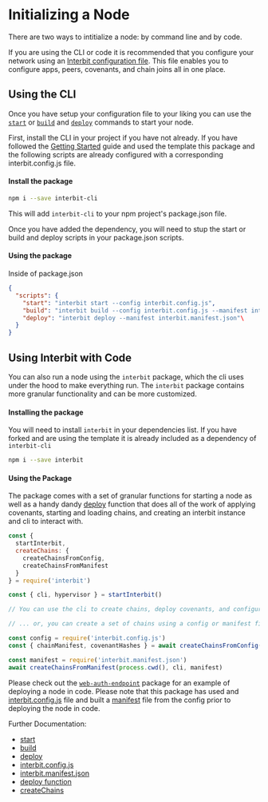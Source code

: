 # Initializing a Node

There are two ways to intitialize a node: by command line and by code.

If you are using the CLI or code it is recommended that you configure your network using an [Interbit configuration file](../reference/interbit-cli/config.md). This file enables you to configure apps, peers, covenants, and chain joins all in one place.

## Using the CLI

Once you have setup your configuration file to your liking you can use the [`start`](../reference/interbit-cli.start.md) or [`build`](../reference/interbit-cli/build.md) and [`deploy`](../reference/interbit-cli/deploy.md) commands to start your node.

First, install the CLI in your project if you have not already. If you have followed the [Getting Started](../getting-started/README.md) guide and used the template this package and the following scripts are already configured with a corresponding interbit.config.js file.

#### Install the package

```sh
npm i --save interbit-cli
```

This will add `interbit-cli` to your npm project's package.json file.

Once you have added the dependency, you will need to stup the start or build and deploy scripts in your package.json scripts.

#### Using the package

Inside of package.json

```json
{
  "scripts": {
    "start": "interbit start --config interbit.config.js",
    "build": "interbit build --config interbit.config.js --manifest interbit.manifest.json",
    "deploy": "interbit deploy --manifest interbit.manifest.json"\
  }
}
```

## Using Interbit with Code

You can also run a node using the `interbit` package, which the cli uses under the hood to make everything run. The `interbit` package contains more granular functionality and can be more customized.

#### Installing the package

You will need to install `interbit` in your dependencies list. If you have forked and are using the template it is already included as a dependency of `interbit-cli`

```sh
npm i --save interbit
```

#### Using the Package

The package comes with a set of granular functions for starting a node as well as a handy dandy [deploy](../reference/interbit-cli/deploy.md) function that does all of the work of applying covenants, starting and loading chains, and creating an interbit instance and cli to interact with.

```js
const { 
  startInterbit, 
  createChains: { 
    createChainsFromConfig,
    createChainsFromManifest
  } 
} = require('interbit')

const { cli, hypervisor } = startInterbit()

// You can use the cli to create chains, deploy covenants, and configure them from here

// ... or, you can create a set of chains using a config or manifest file

const config = require('interbit.config.js')
const { chainManifest, covenantHashes } = await createChainsFromConfig(cli, config)

const manifest = require('interbit.manifest.json')
await createChainsFromManifest(process.cwd(), cli, manifest)

```

Please check out the [`web-auth-endpoint`](https://github.com/interbit/interbit/blob/master/packages/web-auth-endpoint/src/node.js) package for an example of deploying a node in code. Please note that this package has used and [interbit.config.js](../reference/interbit-cli/config.md) file and built a [manifest](../reference/interbit-cli/manifest.md) file from the config prior to deploying the node in code.


Further Documentation:
 - [start](../reference/interbit-cli/start.md)
 - [build](../reference/interbit-cli/build.md)
 - [deploy](../reference/interbit-cli/deploy.md)
 - [interbit.config.js](../reference/interbit-cli/config.md)
 - [interbit.manifest.json](../reference/interbit-cli/manifest.md)
 - [deploy function](../reference/interbit/deploy.md)
 - [createChains](../reference/interbit/createChains.md)
